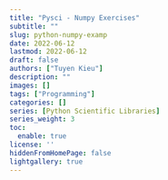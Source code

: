 ```yaml
---
title: "Pysci - Numpy Exercises"
subtitle: ""
slug: python-numpy-examp
date: 2022-06-12
lastmod: 2022-06-12
draft: false
authors: ["Tuyen Kieu"]
description: ""
images: []
tags: ["Programming"]
categories: []
series: [Python Scientific Libraries]
series_weight: 3
toc:
  enable: true
license: ''  
hiddenFromHomePage: false
lightgallery: true
---
```


<!--more-->